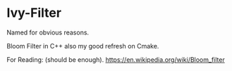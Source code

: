 # Ivy-Filter
Named for obvious reasons.

Bloom Filter in C++
also my good refresh on Cmake.

For Reading: (should be enough).
https://en.wikipedia.org/wiki/Bloom_filter
